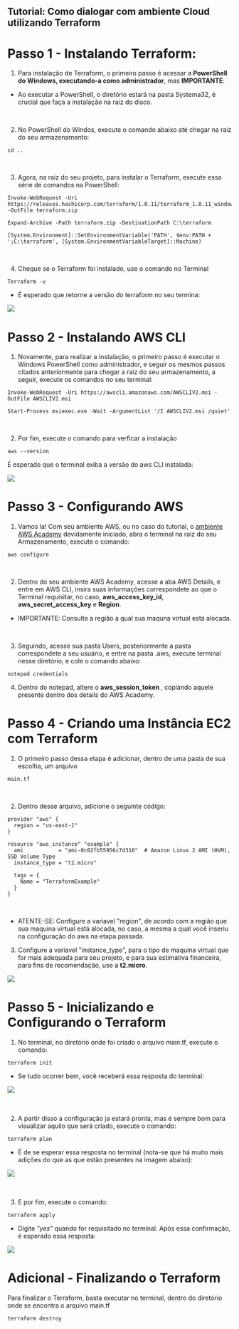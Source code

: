 ## Tutorial: Como dialogar com ambiente Cloud utilizando Terraform

# Passo 1 - Instalando Terraform: 
1. Para instalação de Terraform, o primeiro passo é acessar a <b>PowerShell do Windows, executando-a como administrador</b>, mas <b>IMPORTANTE</b>: 

  -  Ao executar a PowerShell, o diretório estará na pasta Systema32, é crucial que faça a instalação na raiz do disco.

<br>

2. No PowerShell do Windos, execute o comando abaixo até chegar na raiz do seu armazenamento:

~~~
cd ..
~~~

<br>

3. Agora, na raiz do seu projeto, para instalar o Terraform, execute essa série de comandos na PowerShell:

~~~
Invoke-WebRequest -Uri https://releases.hashicorp.com/terraform/1.0.11/terraform_1.0.11_windows_amd64.zip -OutFile terraform.zip
~~~

~~~
Expand-Archive -Path terraform.zip -DestinationPath C:\terraform
~~~

~~~
[System.Environment]::SetEnvironmentVariable('PATH', $env:PATH + ';C:\terraform', [System.EnvironmentVariableTarget]::Machine)
~~~

<br>

4. Cheque se o Terraform foi instalado, use o comando no Terminal

~~~
Terraform -v 
~~~

- É esperado que retorne a versão do terraform no seu termina:

<img src="./assets/terraform-v.jpeg">

# Passo 2 - Instalando AWS CLI

1. Novamente, para realizar a instalação, o primeiro passo é executar o Windows PowerShell como administrador, e seguir os mesmos passos citados anteriormente para chegar a raiz do seu armazenamento, a seguir, execute os comandos no seu terminal:

~~~
Invoke-WebRequest -Uri https://awscli.amazonaws.com/AWSCLIV2.msi -OutFile AWSCLIV2.msi
~~~

~~~
Start-Process msiexec.exe -Wait -ArgumentList '/I AWSCLIV2.msi /quiet'
~~~

<br>

2. Por fim, execute o comando para verficar a instalação 

~~~
aws --version
~~~

É esperado que o terminal exiba a versão do aws CLI instalada: 

<img src="./assets/aws-v.jpeg">


# Passo 3 - Configurando AWS 

1. Vamos la! Com seu ambiente AWS, ou no caso do tutorial, o <a href="https://awsacademy.instructure.com/">ambiente AWS Academy</a> devidamente iniciado, abra o terminal na raiz do seu Armazenamento, execute o comando:

~~~
aws configure
~~~

<br>

2. Dentro do seu ambiente AWS Academy, acesse a aba AWS Details, e entre em AWS CLI, insira suas informações correspondete ao que o Terminal requisitar, no caso, <b>aws_access_key_id</b>, <b>aws_secret_access_key</b> e <b>Region</b>.

- IMPORTANTE: Consulte a região a qual sua maquna virtual está alocada.

<br>

3. Seguindo, acesse sua pasta Users, posteriormente a pasta correspondete a seu usuário, e entre na pasta .aws, execute terminal nesse diretório, e cole o comando abaixo:

~~~
notepad credentials
~~~

4. Dentro do notepad, altere o <b>aws_session_token </b>, copiando aquele presente dentro dos details do AWS Academy.

# Passo 4 - Criando uma Instância EC2 com Terraform

1. O primeiro passo dessa etapa é adicionar, dentro de uma pasta de sua escolha, um arquivo

~~~
main.tf
~~~

<br>

2. Dentro desse arquivo, adicione o seguinte código:

~~~
provider "aws" {
  region = "us-east-1"
}

resource "aws_instance" "example" {
  ami           = "ami-0c02fb55956c7d316"  # Amazon Linux 2 AMI (HVM), SSD Volume Type
  instance_type = "t2.micro"

  tags = {
    Name = "TerraformExample"
  }
}
~~~

<br>

- ATENTE-SE: Configure a variavel "region", de acordo com a região que sua maquina virtual está alocada, no caso, a mesma a qual você inseriu na configuração do aws na etapa passada.

3. Configure a variavel "instance_type", para o tipo de maquina virtual que for mais adequada para seu projeto, e para sua estimativa financeira, para fins de recomendação, use a <b>t2.micro</b>. 

<img src="./assets/instance-type.jpeg">

# Passo 5 - Inicializando e Configurando o Terraform

1. No terminal, no diretório onde foi criado o arquivo main.tf, execute o comando: 

~~~
terraform init
~~~

- Se tudo ocorrer bem, você receberá essa resposta do terminal:

<img src="./assets/terra-su.jpeg">

<br>
<br>
<br>

2. A partir disso a configuração ja estará pronta, mas é sempre bom para visualizar aquilo que será criado, execute o comando: 

~~~
terraform plan
~~~

- É de se esperar essa resposta no terminal (nota-se que há muito mais adições do que as que estão presentes na imagem abaixo):

<img src="./assets/terra-plan.jpeg">

<br>
<br>
<br>

3. E por fim, execute o comando: 

~~~
terraform apply
~~~

- Digite <i>"yes"</i> quando for requisitado no terminal. Após essa confirmação, é esperado essa resposta:

<img src="./assets/terra-yes.jpeg">


# Adicional -  Finalizando o Terraform

Para finalizar o Terraform, basta executar no terminal, dentro do diretório onde se encontra o arquivo main.tf

~~~
terraform destroy
~~~


